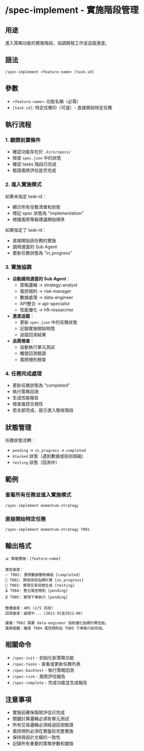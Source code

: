 # /spec-implement - 實施階段管理

## 用途
進入策略功能的實施階段，協調開發工作並追蹤進度。

## 語法
```
/spec-implement <feature-name> [task-id]
```

## 參數
- `<feature-name>`: 功能名稱（必需）
- `[task-id]`: 特定任務ID（可選）- 直接開始特定任務

## 執行流程

### 1. 驗證前置條件
- 確認功能存在於 `.kiro/specs/`
- 檢查 `spec.json` 中的狀態
- 確認 tasks 階段已完成
- 驗證風險評估是否完成

### 2. 進入實施模式
如果未指定 task-id：
- 顯示所有任務清單和狀態
- 標記 spec 狀態為 "implementation"
- 根據風險等級建議開始順序

如果指定了 task-id：
- 直接開始該任務的實施
- 調用適當的 Sub Agent
- 更新任務狀態為 "in_progress"

### 3. 實施協調
- **自動調用適當的 Sub Agent**：
  - 策略邏輯 → strategy-analyst
  - 風控規則 → risk-manager
  - 數據處理 → data-engineer
  - API整合 → api-specialist
  - 性能優化 → hft-researcher
- **進度追蹤**：
  - 更新 `spec.json` 中的任務狀態
  - 記錄實施開始時間
  - 追蹤回測結果
- **品質檢查**：
  - 自動執行單元測試
  - 觸發回測驗證
  - 風險規則檢查

### 4. 任務完成處理
- 更新任務狀態為 "completed"
- 執行策略回測
- 生成性能報告
- 檢查風控合規性
- 若全部完成，提示進入驗收階段

## 狀態管理
任務狀態流轉：
- `pending` → `in_progress` → `completed`
- `blocked` 狀態（遇到數據或技術阻礙）
- `testing` 狀態（回測中）

## 範例

### 查看所有任務並進入實施模式
```
/spec-implement momentum-strategy
```

### 直接開始特定任務
```
/spec-implement momentum-strategy T001
```

## 輸出格式
```
📊 策略實施：[feature-name]

當前進度：
✅ T001: 實現數據獲取模組 [completed]
🔄 T002: 開發技術指標計算 [in_progress]
🧪 T003: 實現交易信號生成 [testing]
⏳ T004: 整合風控規則 [pending]
⏳ T005: 實現下單執行 [pending]

整體進度：40% (2/5 完成)
回測進度：處理中... (2021-01至2021-06)

建議：T002 需要 data-engineer 協助優化指標計算性能。
風險提醒：確保 T004 風控規則在 T005 下單執行前完成。
```

## 相關命令
- `/spec-init` - 初始化新策略功能
- `/spec-tasks` - 查看或更新任務列表
- `/spec-backtest` - 執行策略回測
- `/spec-risk` - 風險評估報告
- `/spec-complete` - 完成功能並生成報告

## 注意事項
- 實施前確保風險評估已完成
- 關鍵計算邏輯必須有單元測試
- 所有交易邏輯必須經過回測驗證
- 風控規則必須在實盤前完整實施
- 保持與設計文檔的一致性
- 記錄所有重要的策略參數和閾值
